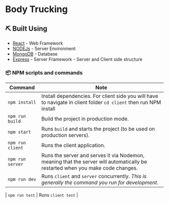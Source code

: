 # Body Trucking

## ⛏️ Built Using <a name = "built_using"></a>

- [React](https://reactjs.org/) - Web Framework
- [NODEJs](https://nodejs.org/en/) - Server Environment
- [MongoDB](https://www.mongodb.com/) - Database
- [Express](https://expressjs.com/) - Server Framework - Server and Client side structure

### 📦 NPM scripts and commands

| Command          | Note                                                                                                                           |
| ---------------- | ------------------------------------------------------------------------------------------------------------------------------ |
| `npm install`    | Install dependencies. For client side you will have to navigate in client folder `cd client` then run NPM install              |
| `npm run build`  | Build the project in production mode.                                                                                          |
| `npm start`      | Runs `build` and starts the project (to be used on production servers).                                                        |
| `npm run client` | Runs the client application.                                                                                                   |
| `npm run server` | Runs the server and serves it via Nodemon, meaning that the server will automatically be restarted when you make code changes. |
| `npm run dev`    | Runs `client` and `server` concurrently. _This is generally the command you run for development_.                              |

| `npm run test` | Runs `client test` |
